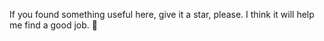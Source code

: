 If you found something useful here, give it a star, please. I think it will help me find a good job. 🎉

